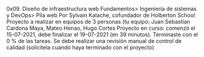 0x09. Diseño de infraestructura web
 Fundamentos> Ingeniería de sistemas y DevOps> Pila web
 Por Sylvain Kalache, cofundador de Holberton School
 Proyecto a realizar en equipos de 3 personas (tu equipo: Juan Sebastian Cardona Maya, Mateo Henao, Hugo Cortes
 Proyecto en curso: comenzó el 15-07-2021, debe finalizar el 19-07-2021 (en 39 minutos). Terminaste con el 0 % de las tareas.
 Se debe realizar una revisión manual de control de calidad (solicítela cuando haya terminado con el proyecto)